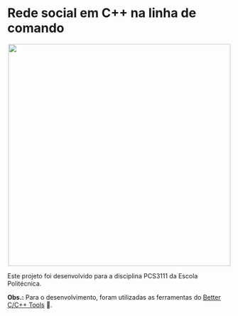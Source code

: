 # Rede social em C++ na linha de comando

<p align="center">
  <img src="https://user-images.githubusercontent.com/58156196/120685658-73a04380-c476-11eb-8ccf-98deab34d99d.png" width="500" />
</p>

Este projeto foi desenvolvido para a disciplina PCS3111 da Escola Politécnica. 

**Obs.:** Para o desenvolvimento, foram utilizadas as ferramentas do [Better C/C++ Tools](https://github.com/henriquefalconer/better-c-cpp-tools) 👀.
